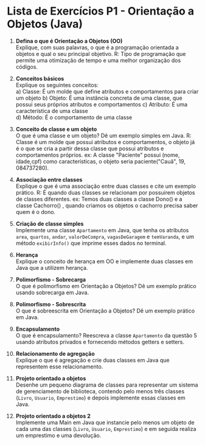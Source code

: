 # Lista de Exercícios P1 - Orientação a Objetos (Java)

1. **Defina o que é Orientação a Objetos (OO)**  
   Explique, com suas palavras, o que é a programação orientada a objetos e qual o seu principal objetivo.
   R: Tipo de programação que permite uma otimização de tempo e uma melhor organização dos códigos.

3. **Conceitos básicos**  
   Explique os seguintes conceitos:  
   a) Classe:  É um molde que define atributos e comportamentos para criar um objeto
   b) Objeto:  É uma instância concreta de uma classe, que possui seus próprios atributos e comportamentos 
   c) Atributo: É uma característica de uma classe  
   d) Método: É o comportamento de uma classe 

4. **Conceito de classe e um objeto**  
   O que é uma classe e um objeto? Dê um exemplo simples em Java.
   R: Classe é um molde que possui atributos e comportamentos, o objeto já é o que se cria a partir dessa classe que possui atributos e comportamentos próprios.
   ex: A classe "Paciente" possui (nome, idade,cpf) como características, o objeto seria paciente("Cauã", 19, 084737280).

6. **Associação entre classes**  
   Explique o que é uma associação entre duas classes e cite um exemplo prático.
   R: É quando duas classes se relacionam por possuirem objetos de classes diferentes.
   ex: Temos duas classes a classe Dono() e a classe Cachorro() , quando criamos os objetos o cachorro precisa saber quem é o dono.

8. **Criação de classe simples**  
   Implemente uma classe `Apartamento` em Java, que tenha os atributos `area`, `quartos`, `andar`, `valorDeCompra`, `vagasDeGaragem` e `temVaranda`, e um método `exibirInfo()` que imprime esses dados no terminal.

9. **Herança**  
   Explique o conceito de herança em OO e implemente duas classes em Java que a utilizem herança.

10. **Polimorfismo - Sobrecarga**  
   O que é polimorfismo em Orientação a Objetos? Dê um exemplo prático usando sobrecarga em Java.

11. **Polimorfismo - Sobrescrita**  
   O que é sobreescrita em Orientação a Objetos? Dê um exemplo prático em Java.

12. **Encapsulamento**  
   O que é encapsulamento? Reescreva a classe `Apartamento` da questão 5 usando atributos privados e fornecendo métodos getters e setters.

13. **Relacionamento de agregação**  
   Explique o que é agregação e crie duas classes em Java que representem esse relacionamento.

14. **Projeto orientado a objetos**  
    Desenhe um pequeno diagrama de classes para representar um sistema de gerenciamento de biblioteca, contendo pelo menos três classes (`Livro`, `Usuario`, `Emprestimo`) e depois implemente essas classes em Java.

15. **Projeto orientado a objetos 2**  
    Implemente uma Main em Java que instancie pelo menos um objeto de cada uma das classes (`Livro`, `Usuario`, `Emprestimo`) e em seguida realiza um emprestimo e uma devolução.
